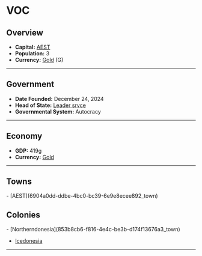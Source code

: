 <!--UNDEDITED FILE, remove this entire line if this file has been edited!-->
# <!--NAME-->VOC<!--NAME-->

## Overview

- **Capital:** <!--CAPITAL_LINK-->[AEST](6904a0dd-ddbe-4bc0-bc39-6e9e8ecee892_town)<!--CAPITAL_LINK-->
- **Population:** <!--POPULATION-->3<!--POPULATION-->
- **Currency:** <!--CURRENCY_LINK-->[Gold](Gold_currency)<!--CURRENCY_LINK--> (<!--CURRENCY_ABV-->G<!--CURRENCY_ABV-->)

---

## Government

- **Date Founded:** <!--FOUNDED-->December 24, 2024<!--FOUNDED-->
- **Head of State:** <!--LEADER_TITLE_LINK-->[Leader srvce](srvce_user)<!--LEADER_TITLE_LINK-->
- **Governmental System:** <!--GOVERNMENT-->Autocracy<!--GOVERNMENT-->

---

## Economy

- **GDP:** <!--GDP-->419g<!--GDP-->
- **Currency:** <!--CURRENCY_LINK-->[Gold](Gold_currency)<!--CURRENCY_LINK-->

---

## Towns

<!--TOWNS-->- [AEST](6904a0dd-ddbe-4bc0-bc39-6e9e8ecee892_town)<!--TOWNS-->

## Colonies

<!--COLONIES-->- [Northerndonesia](853b8cb6-f816-4e4c-be3b-d174f13676a3_town)
- [Icedonesia](8b12cd4f-5a80-4b8e-bff7-639649a39139_town)<!--COLONIES-->

---